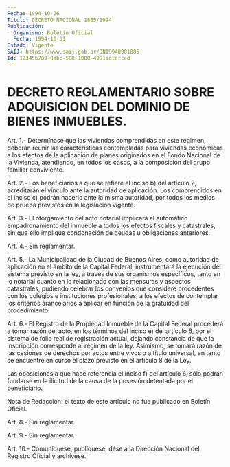 ```yaml
---
Fecha: 1994-10-26
Título: DECRETO NACIONAL 1885/1994
Publicación:
  Organismo: Boletín Oficial
  Fecha: 1994-10-31
Estado: Vigente
SAIJ: https://www.saij.gob.ar/DN19940001885
Id: 123456789-0abc-588-1000-4991soterced
---
```

# DECRETO REGLAMENTARIO SOBRE ADQUISICION DEL DOMINIO DE BIENES INMUEBLES.

<a id="1"></a>
Art.  1.-  Determínase  que las viviendas comprendidas en este régimen,  deberán  reunir  las  características  contempladas  para viviendas  económicas a los efectos  de  la  aplicación  de  planes originados en  el  Fondo  Nacional  de  la Vivienda, atendiendo, en todos los casos, a la composición del grupo  familiar  conviviente.

<a id="2"></a>
Art.  2.-  Los beneficiarios a que se refiere el inciso b) del artículo 2, acreditarán el vínculo ante la autoridad de aplicación. Los comprendidos  en  el  inciso c) podrán hacerlo ante la misma autoridad, por todos los medios  de prueba previstos en la legislación vigente.

<a id="3"></a>
Art.  3.-  El  otorgamiento  del  acto  notarial  implicará el automático   empadronamiento  del  inmueble  a  todos  los  efectos fiscales  y catastrales,  sin  que  ello  implique  condonación  de deudas u obligaciones anteriores.

<a id="4"></a>
Art. 4.- Sin reglamentar.

<a id="5"></a>
Art.  5.-  La Municipalidad de la Ciudad de Buenos Aires, como autoridad  de aplicación  en  el  ámbito  de  la  Capital  Federal, instrumentará  la  ejecución  del  sistema  previsto  en  la ley, a través  de sus organismos específicos, tanto en lo notarial  cuanto en  lo  relacionado   con  las  mensuras  y  aspectos  catastrales, pudiendo celebrar los  convenios  que considere procedentes con los colegios  e  instituciones  profesionales,    a    los  efectos  de contemplar  los criterios arancelarios a aplicar en función  de  la gratuidad del procedimiento.

<a id="6"></a>
Art.  6.-  El  Registro de la Propiedad Inmueble de la Capital Federal procederá a tomar  razón  del  acto,  en  los  términos del inciso  e)  del  artículo  6,  por  el  sistema  de  folio  real de registración  actual,  dejando  constancia  de  que  la inscripción corresponde al régimen de la ley. Asimismo, se tomará  razón de las cesiones  de  derechos  por actos entre vivos o a título universal, en tanto se encuentre en  curso  el plazo previsto en el artículo 8 de la Ley.

Las oposiciones a que hace referencia  el  inciso  f) del artículo 6, sólo podrán fundarse en la ilicitud de la causa de  la  posesión detentada por el beneficiario.

<a id="7"></a>
Nota de Redacción: el texto de este artículo no fue publicado en Boletín Oficial.

<a id="8"></a>
Art. 8.- Sin reglamentar.

<a id="9"></a>
Art. 9.- Sin reglamentar.

<a id="10"></a>
Art. 10.- Comuníquese, publíquese, dése a la Dirección Nacional del Registro Oficial y archívese.